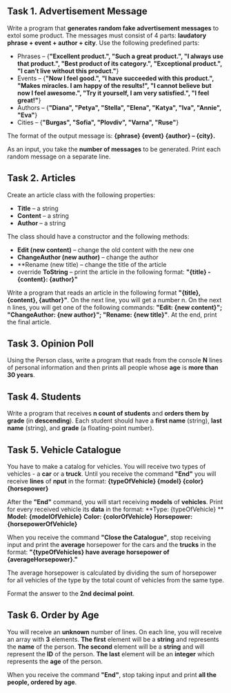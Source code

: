 ## Task 1. Advertisement Message

Write a program that **generates random fake advertisement messages** to extol some product. The messages must consist of 4 parts: **laudatory phrase + event + author + city**. Use the following predefined parts:

- Phrases – {**"Excellent product.", "Such a great product.", "I always use that product.", "Best product of its category.", "Exceptional product.", "I can’t live without this product."**}
- Events – {**"Now I feel good.", "I have succeeded with this product.", "Makes miracles. I am happy of the results!", "I cannot believe but now I feel awesome.", "Try it yourself, I am very satisfied.", "I feel great!"**}
- Authors – {**"Diana", "Petya", "Stella", "Elena", "Katya", "Iva", "Annie", "Eva"**}
- Cities – {**"Burgas", "Sofia", "Plovdiv", "Varna", "Ruse"**}

The format of the output message is: **{phrase} {event} {author} – {city}.**

As an input, you take the **number of messages** to be generated. Print each random message on a separate line.



## Task 2. Articles

Create an article class with the following properties:
- **Title** – a string
- **Content** – a string
- **Author** – a string

The class should have a constructor and the following methods:

- **Edit (new content)** – change the old content with the new one
- **ChangeAuthor (new author)** – change the author
- **Rename (new title) – change the title of the article
- override **ToString** – print the article in the following format: **"{title} - {content}: {author}"**

Write a program that reads an article in the following format **"{title}, {content}, {author}"**. On the next line, you will get a number n. On the next n lines, you will get one of the following commands: **"Edit: {new content}"; "ChangeAuthor: {new author}"; "Rename: {new title}"**. At the end, print the final article.



## Task 3. Opinion Poll

Using the Person class, write a program that reads from the console **N** lines of personal information and then prints all people whose **age** is **more than 30 years**.



## Task 4. Students

Write a program that receives **n count of students** and **orders them by grade** (in **descending**). Each student should have a **first name** (string), **last name** (string), and **grade** (a floating-point number).



## Task 5. Vehicle Catalogue

You have to make a catalog for vehicles. You will receive two types of vehicles - a **car** or a **truck**.
Until you receive the command **"End"** you will receive **lines** of **nput** in the format:
**{typeOfVehicle} {model} {color} {horsepower}**

After the **"End"** command, you will start receiving **models** of **vehicles**. Print for every received vehicle its **data** in the format:
**Type: {typeOfVehicle} **
**Model: {modelOfVehicle}**
**Color: {colorOfVehicle}**
**Horsepower: {horsepowerOfVehicle}**

When you receive the command **"Close the Catalogue"**, stop receiving input and print the **average** horsepower for the cars and the **trucks** in the format:
**"{typeOfVehicles} have average horsepower of {averageHorsepower}."**

The average horsepower is calculated by dividing the sum of horsepower for all vehicles of the type by the total count of vehicles from the same type.

Format the answer to the **2nd decimal point**.



## Task 6. Order by Age

You will receive an **unknown** number of lines. On each line, you will receive an array with **3** elements. **The first** element will be a **string** and represents the **name** of the person. **The second** element will be a **string** and will represent the **ID** of the person. **The last** element will be an **integer** which represents the **age** of the person.

When you receive the command **"End"**, stop taking input and print **all the people, ordered by age**.